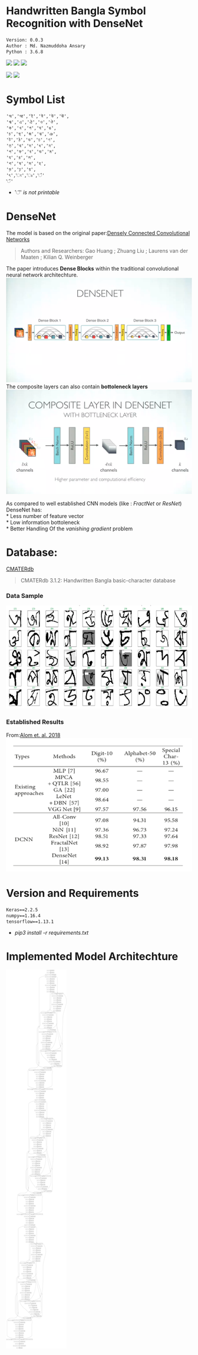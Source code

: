 # Handwritten Bangla Symbol Recognition with DenseNet
    Version: 0.0.3  
    Author : Md. Nazmuddoha Ansary
    Python : 3.6.8  
![](/info/src_img/python.ico?raw=true )
![](/info/src_img/tensorflow.ico?raw=true)
![](/info/src_img/keras.ico?raw=true)

![](/info/src_img/col.ico?raw=true)
![](/info/src_img/buet.ico?raw=true)

# Symbol List
    'অ','আ','ই','ঈ','উ','ঊ',  
    'ঋ','এ','ঐ','ও','ঔ',  
    'ক','খ','গ','ঘ','ঙ',  
    'চ','ছ','জ','ঝ','ঞ',  
    'ট','ঠ','ড','ঢ','ণ',  
    'ত','থ','দ','ধ','ন',  
    'প','ফ','ব','ভ','ম',  
    'য','র','ল',  
    'শ','ষ','স','হ',  
    'ড়','ঢ়','য়',  
    'ৎ','ং','ঃ','ঁ'  
    'ঁ'  

*   'ঁ' *is not printable*   

# DenseNet 
The model is based on the original paper:[Densely Connected Convolutional Networks](https://ieeexplore.ieee.org/document/8099726)  
> Authors and Researchers: Gao Huang ; Zhuang Liu ; Laurens van der Maaten ; Kilian Q. Weinberger

The paper introduces **Dense Blocks** within the traditional convolutional neural network architechture.  
![](/info/dense1.png?raw=true)
The composite layers can also contain **bottoleneck layers**   
![](/info/dense2.png?raw=true)

As compared to well established CNN models (like : *FractNet* or *ResNet*) DenseNet has:  
    *   Less number of feature vector  
    *   Low information bottoleneck   
    *   Better Handling Of the *vanishing gradient* problem      

# Database:
[CMATERdb](https://code.google.com/archive/p/cmaterdb/)
> CMATERdb 3.1.2: Handwritten Bangla basic-character database  
### Data Sample
![](/info/cm.png?raw=true)
### Established Results
From:[Alom et. al. 2018](https://www.hindawi.com/journals/cin/2018/6747098/)
![](/info/alom1.png?raw=true)

# Version and Requirements
    Keras==2.2.5  
    numpy==1.16.4  
    tensorflow==1.13.1  
* *pip3 install -r requirements.txt*
# Implemented Model Architechture
![](/info/model.png?raw=true)
